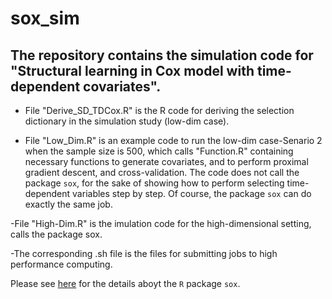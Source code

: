 # sox_sim

## The repository contains the simulation code for "Structural learning in Cox model with time-dependent covariates".

- File "Derive_SD_TDCox.R" is the R code for deriving the selection dictionary in the simulation study (low-dim case).

* File "Low_Dim.R" is an example code to run the low-dim case-Senario 2 when the sample size is 500, which calls "Function.R" containing necessary functions to generate covariates, and to perform proximal gradient descent, and cross-validation. The code does not call the package ```sox```, for the sake of showing how to perform selecting time-dependent variables step by step. Of course, the package ```sox``` can do exactly the same job.

-File "High-Dim.R" is the imulation code for the high-dimensional setting, calls the package sox.

-The corresponding .sh file is the files for submitting jobs to high performance computing.

Please see [here](https://cran.r-project.org/web/packages/sox/index.html) for the details aboyt the ```R``` package ```sox```.
